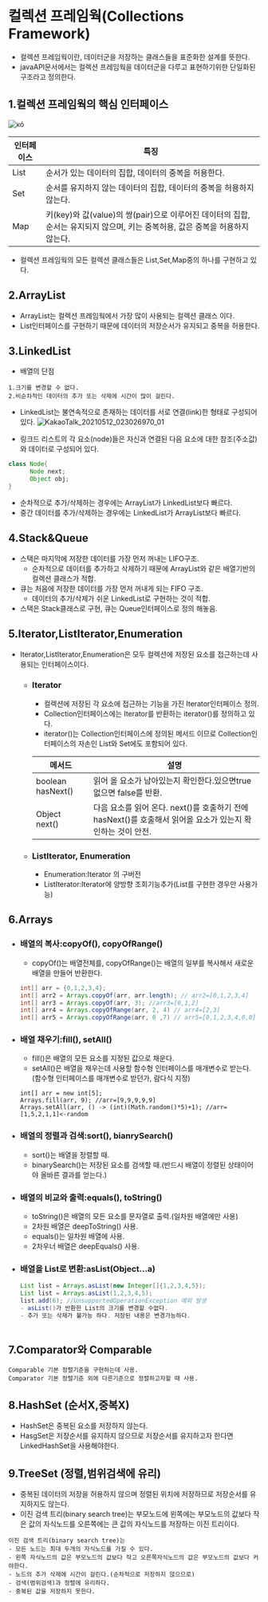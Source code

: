 # 컬렉션 프레임웍(Collections Framework)
- 컬렉션 프레임웍이란, 데이터군을 저장하는 클래스들을 표준화한 설계를 뜻한다.
- javaAPI문서에서는 컬렉션 프레임웍을 데이터군을 다루고 표현하기위한 단일화된 구조라고 정의한다.

## 1.컬렉션 프레임웍의 핵심 인터페이스
![ĸó](https://user-images.githubusercontent.com/79510152/117850636-74531900-b2c0-11eb-8ed2-bdf950edef9b.png)


|인터페이스|특징|
|--|--|
|List| 순서가 있는 데이터의 집합, 데이터의 중복을 허용한다.|
|Set| 순서를 유지하지 않는 데이터의 집합, 데이터의 중복을 허용하지 않는다.|
|Map| 키(key)와 값(value)의 쌍(pair)으로 이루어진 데이터의 집합, 순서는 유지되지 않으며, 키는 중복허용, 값은 중복을 허용하지 않는다.|

- 컬렉션 프레임웍의 모든 컬렉션 클래스들은 List,Set,Map중의 하나를 구현하고 있다.

## 2.ArrayList
- ArrayList는 컬렉션 프레임웍에서 가장 많이 사용되는 컬렉션 클래스 이다.
- List인터페이스를 구현하기 때문에 데이터의 저장순서가 유지되고 중복을 허용한다.

## 3.LinkedList
- 배열의 단점
```
1.크기를 변경할 수 없다.
2.비순차적인 데이터의 추가 또는 삭제에 시간이 많이 걸린다.
```

- LinkedList는 불연속적으로 존재하는 데이터를 서로 연결(link)한 형태로 구성되어 있다.
![KakaoTalk_20210512_023026970_01](https://user-images.githubusercontent.com/79510152/117859543-19beba80-b2ca-11eb-9ac4-3540ab164b02.jpg)

- 링크드 리스트의 각 요소(node)들은 자신과 연결된 다음 요소에 대한 참조(주소값)와 데이터로 구성되어 있다.
```java
class Node{
      Node next;
      Object obj;
}
```

- 순차적으로 추가/삭제하는 경우에는 ArrayList가 LinkedList보다 빠르다.
- 중간 데이터를 추가/삭제하는 경우에는 LinkedList가 ArrayList보다 빠르다.

## 4.Stack&Queue
- 스택은 마지막에 저장한 데이터를 가장 먼저 꺼내는 LIFO구조.
  - 순차적으로 데이터를 추가하고 삭제하기 때문에 ArrayList와 같은 배열기반의 컬렉션 클래스가 적합.
- 큐는 처음에 저장한 데이터를 가장 먼저 꺼내게 되는 FIFO 구조.
  - 데이터의 추가/삭제가 쉬운 LinkedList로 구현하는 것이 적합.
- 스택은 Stack클래스로 구현, 큐는 Queue인터페이스로 정의 해놓음.

## 5.Iterator,ListIterator,Enumeration
- Iterator,ListIterator,Enumeration은 모두 컬렉션에 저장된 요소를 접근하는데 사용되는 인터페이스이다.
  - ### Iterator
    - 컬렉션에 저장된 각 요소에 접근하는 기능을 가진 Iterator인터페이스 정의.
    - Collection인터페이스에는 Iterator를 반환하는 iterator()를 정의하고 있다.
    - iterator()는 Collection인터페이스에 정의된 메서드 이므로 Collection인터페이스의 자손인 List와 Set에도 포함되어 있다.
    
    |메서드|설명|
    |--------|-------|
    |boolean hasNext()|읽어 올 요소가 남아있는지 확인한다.있으면true 없으면 false를 반환.|
    |Object next()|다음 요소를 읽어 온다. next()를 호출하기 전에 hasNext()를 호출해서 읽어올 요소가 있는지 확인하는 것이 안전.|
    
  - ### ListIterator, Enumeration
    - Enumeration:Iterator 의 구버전
    - ListIterator:Iterator에 양방향 조회기능추가(List를 구현한 경우만 사용가능)

## 6.Arrays
  - ### 배열의 복사:copyOf(), copyOfRange()
    - copyOf()는 배열전체를, copyOfRange()는 배열의 일부를 복사해서 새로운 배열을 만들어 반환한다.
    ```java
    int[] arr = {0,1,2,3,4};
    int[] arr2 = Arrays.copyOf(arr, arr.length); // arr2=[0,1,2,3,4]
    int[] arr3 = Arrays.copyOf(arr, 3); //arr3=[0,1,2]
    int[] arr4 = Arrays.copyOfRange(arr, 2, 4) // arr4=[2,3]
    int[] arr5 = Arrays.copyOfRange(arr, 0 ,7) // arr5=[0,1,2,3,4,0,0]
    ```
  
  - ### 배열 채우기:fill(), setAll()  
    - fill()은 배열의 모든 요소를 지정된 값으로 채운다. 
    - setAll()은 배열을 채우는데 사용할 함수형 인터페이스를 매개변수로 받는다.(함수형 인터페이스를 매개변수로 받던가, 람다식 지정)
    ```
    int[] arr = new int[5];
    Arrays.fill(arr, 9); //arr=[9,9,9,9,9]
    Arrays.setAll(arr, () -> (int)(Math.random()*5)+1); //arr=[1,5,2,1,1]<-random
    ```
  - ### 배열의 정렬과 검색:sort(), bianrySearch()
    - sort()는 배열을 정렬할 때.
    - binarySearch()는 저장된 요소를 검색할 때.(반드시 배열이 정렬된 상태이어야 올바른 결과를 얻는다.)

  - ### 배열의 비교와 출력:equals(), toString()
    - toString()은 배열의 모든 요소를 문자열로 출력.(일차원 배열에만 사용)
    - 2차원 배열은 deepToString() 사용.
    - equals()는 일차원 배열에 사용.
    - 2차우너 배열은 deepEquals() 사용.

  - ### 배열을 List로 변환:asList(Object...a)
    ```java
    List list = Arrays.asList(new Integer[]{1,2,3,4,5});
    List list = Arrays.asList(1,2,3,4,5);
    list.add(6); //UnsupportedOperationException 예외 발생
    - asList()가 반환한 List의 크기를 변경할 수없다.
    - 추가 또는 삭제가 불가능 하다. 저장된 내용은 변경가능하다.
  
## 7.Comparator와 Comparable
```
Comparable 기본 정렬기준을 구현하는데 사용.
Comparator 기본 정렬기준 외에 다른기준으로 정렬하고자할 때 사용.
```

## 8.HashSet (순서X,중복X)
- HashSet은 중복된 요소를 저장하지 않는다.
- HasgSet은 저장순서를 유지하지 않으므로 저장순서를 유지하고자 한다면 LinkedHashSet을 사용해야한다.


## 9.TreeSet (정렬,범위검색에 유리)
- 중복된 데이터의 저장을 허용하지 않으며 정렬된 위치에 저장하므로 저장순서를 유지하지도 않는다.
- 이진 검색 트리(binary search tree)는 부모노드에 왼쪽에는 부모노드의 값보다 작은 값의 자식노드를 오른쪽에는 큰 값의 자식노드를 저장하는 이진 트리이다.
```
이진 검색 트리(binary search tree)는
- 모든 노드는 최대 두개의 자식노드를 가질 수 있다.
- 왼쪽 자식노드의 값은 부모노드의 값보다 작고 오른쪽자식노드의 값은 부모노드의 값보다 커야한다.
- 노드의 추가 삭제에 시간이 걸린다.(순차적으로 저장하지 않으므로)
- 검색(범위검색)과 정렬에 유리하다.
- 중복된 값을 저장하지 못한다.
```
